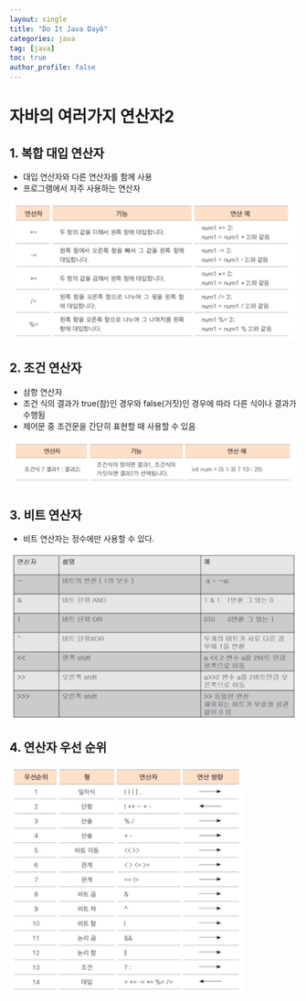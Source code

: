 ```yaml
---
layout: single
title: "Do It Java Day6"
categories: java
tag: [java]
toc: true
author_profile: false
---
```

# 자바의 여러가지 연산자2

## 1. 복합 대입 연산자

* 대입 연산자와 다른 연산자를 함께 사용
* 프로그램에서 자주 사용하는 연산자

<img src="../../images/Do_It_Java/Day6/image1.png" style="zoom:80%;" />

## 2. 조건 연산자

* 삼항 연산자
* 조건 식의 결과가 true(참)인 경우와 false(거짓)인 경우에 따라 다른 식이나 결과가 수행됨
* 제어문 중 조건문을 간단히 표현할 때 사용할 수 있음

<img src="../../images/Do_It_Java/Day6/image2.png" style="zoom:80%;" />



## 3. 비트 연산자

* 비트 연산자는 정수에만 사용할 수 있다.

<img src="../../images/Do_It_Java/Day6/image3.png" style="zoom: 50%;" />



## 4. 연산자 우선 순위

<img src="../../images/Do_It_Java/Day6/image4.png" style="zoom: 50%;" />
